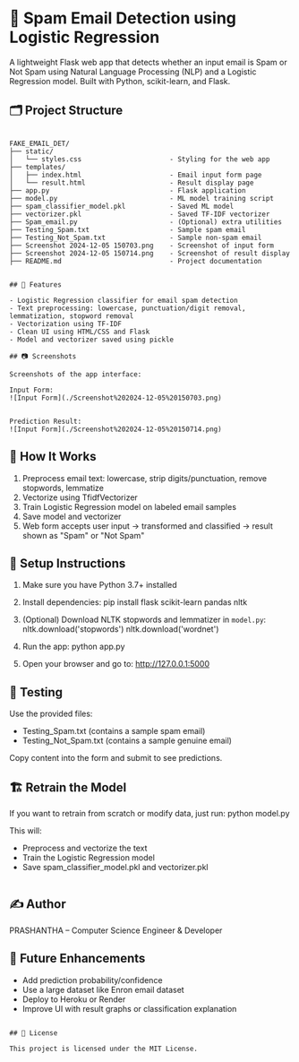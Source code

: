 ﻿# 📧 Spam Email Detection using Logistic Regression

A lightweight Flask web app that detects whether an input email is Spam or Not Spam using Natural Language Processing (NLP) and a Logistic Regression model. Built with Python, scikit-learn, and Flask.

## 🗂️ Project Structure

```

FAKE_EMAIL_DET/
├── static/
│   └── styles.css                      - Styling for the web app
├── templates/
│   ├── index.html                      - Email input form page
│   └── result.html                     - Result display page
├── app.py                              - Flask application
├── model.py                            - ML model training script
├── spam_classifier_model.pkl           - Saved ML model
├── vectorizer.pkl                      - Saved TF-IDF vectorizer
├── Spam_email.py                       - (Optional) extra utilities
├── Testing_Spam.txt                    - Sample spam email
├── Testing_Not_Spam.txt                - Sample non-spam email
├── Screenshot 2024-12-05 150703.png    - Screenshot of input form
├── Screenshot 2024-12-05 150714.png    - Screenshot of result display
├── README.md                           - Project documentation
```
```

## 🚀 Features

- Logistic Regression classifier for email spam detection
- Text preprocessing: lowercase, punctuation/digit removal, lemmatization, stopword removal
- Vectorization using TF-IDF
- Clean UI using HTML/CSS and Flask
- Model and vectorizer saved using pickle

```
```
## 📷 Screenshots

Screenshots of the app interface:

Input Form:
![Input Form](./Screenshot%202024-12-05%20150703.png)


Prediction Result:
![Input Form](./Screenshot%202024-12-05%20150714.png)

```
## 🧠 How It Works

1. Preprocess email text: lowercase, strip digits/punctuation, remove stopwords, lemmatize
2. Vectorize using TfidfVectorizer
3. Train Logistic Regression model on labeled email samples
4. Save model and vectorizer
5. Web form accepts user input → transformed and classified → result shown as "Spam" or "Not Spam"

## 🔧 Setup Instructions

1. Make sure you have Python 3.7+ installed

2. Install dependencies:
   pip install flask scikit-learn pandas nltk

3. (Optional) Download NLTK stopwords and lemmatizer in `model.py`:
   nltk.download('stopwords')
   nltk.download('wordnet')

4. Run the app:
   python app.py

5. Open your browser and go to:
   http://127.0.0.1:5000

## 🧪 Testing

Use the provided files:
- Testing_Spam.txt (contains a sample spam email)
- Testing_Not_Spam.txt (contains a sample genuine email)

Copy content into the form and submit to see predictions.

## 🏗️ Retrain the Model

If you want to retrain from scratch or modify data, just run:
   python model.py

This will:
- Preprocess and vectorize the text
- Train the Logistic Regression model
- Save spam_classifier_model.pkl and vectorizer.pkl
```
```
## ✍️ Author

PRASHANTHA – Computer Science Engineer & Developer

## 📌 Future Enhancements

- Add prediction probability/confidence
- Use a large dataset like Enron email dataset
- Deploy to Heroku or Render
- Improve UI with result graphs or classification explanation

```

## 📜 License

This project is licensed under the MIT License.
